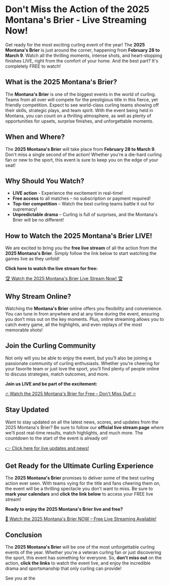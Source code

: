 # Don't Miss the Action of the 2025 Montana's Brier - Live Streaming Now!

Get ready for the most exciting curling event of the year! The **2025 Montana's Brier** is just around the corner, happening from **February 28 to March 9**. Watch all the thrilling moments, intense shots, and heart-stopping finishes LIVE, right from the comfort of your home. And the best part? It's completely FREE to watch!

## What is the 2025 Montana's Brier?

The **Montana's Brier** is one of the biggest events in the world of curling. Teams from all over will compete for the prestigious title in this fierce, yet friendly competition. Expect to see world-class curling teams showing off their skills, strategic plays, and team spirit. With the event being held in Montana, you can count on a thrilling atmosphere, as well as plenty of opportunities for upsets, surprise finishes, and unforgettable moments.

## When and Where?

The **2025 Montana's Brier** will take place from **February 28 to March 9**. Don't miss a single second of the action! Whether you're a die-hard curling fan or new to the sport, this event is sure to keep you on the edge of your seat!

## Why Should You Watch?

- **LIVE action** - Experience the excitement in real-time!
- **Free access** to all matches – no subscription or payment required!
- **Top-tier competition** – Watch the best curling teams battle it out for supremacy!
- **Unpredictable drama** – Curling is full of surprises, and the Montana's Brier will be no different!

## How to Watch the 2025 Montana's Brier LIVE!

We are excited to bring you the **free live stream** of all the action from the **2025 Montana's Brier**. Simply follow the link below to start watching the games live as they unfold!

**Click here to watch the live stream for free:**

[🏆 Watch the 2025 Montana's Brier Live Stream Now! 🏆](https://tinyurl.com/livestreamfreeo?st=2025montanasbrier&si=gh)

## Why Stream Online?

Watching the **Montana's Brier** online offers you flexibility and convenience. You can tune in from anywhere and at any time during the event, ensuring you don’t miss out on the key moments. Plus, online streaming allows you to catch every game, all the highlights, and even replays of the most memorable shots!

## Join the Curling Community

Not only will you be able to enjoy the event, but you’ll also be joining a passionate community of curling enthusiasts. Whether you’re cheering for your favorite team or just love the sport, you’ll find plenty of people online to discuss strategies, match outcomes, and more.

**Join us LIVE and be part of the excitement:**

[🔥 Watch the 2025 Montana's Brier for Free – Don't Miss Out! 🔥](https://tinyurl.com/livestreamfreeo?st=2025montanasbrier&si=gh)

## Stay Updated

Want to stay updated on all the latest news, scores, and updates from the 2025 Montana's Brier? Be sure to follow our **official live stream page** where we'll post real-time results, match highlights, and much more. The countdown to the start of the event is already on!

[👉 Click here for live updates and news!](https://tinyurl.com/livestreamfreeo?st=2025montanasbrier&si=gh)

## Get Ready for the Ultimate Curling Experience

The **2025 Montana's Brier** promises to deliver some of the best curling action ever seen. With teams vying for the title and fans cheering them on, the event will be a thrilling spectacle you don’t want to miss. Be sure to **mark your calendars** and **click the link below** to access your FREE live stream!

**Ready to enjoy the 2025 Montana's Brier live and free?**

[🎯 Watch the 2025 Montana's Brier NOW – Free Live Streaming Available!](https://tinyurl.com/livestreamfreeo?st=2025montanasbrier&si=gh)

## Conclusion

The **2025 Montana's Brier** will be one of the most unforgettable curling events of the year. Whether you're a veteran curling fan or just discovering the sport, this event has something for everyone. So, **don’t miss out** on the action, **click the links** to watch the event live, and enjoy the incredible drama and sportsmanship that only curling can provide!

See you at the

